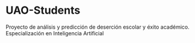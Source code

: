 # UAO-Students
Proyecto de análisis y predicción de deserción escolar y éxito académico. Especialización en Inteligencia Artificial
